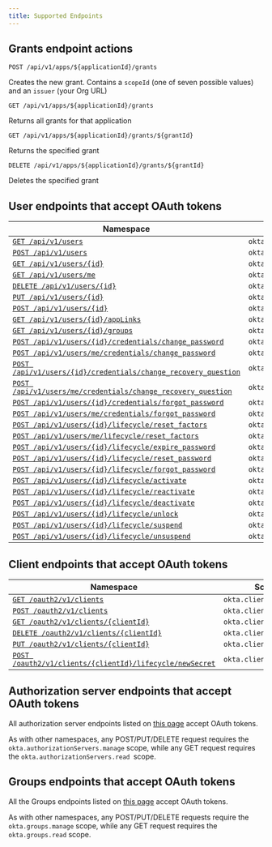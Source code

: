 ```yaml
---
title: Supported Endpoints
---
```

## Grants endpoint actions

`POST /api/v1/apps/${applicationId}/grants`

Creates the new grant. Contains a `scopeId` (one of seven possible values) and an `issuer` (your Org URL)

`GET /api/v1/apps/${applicationId}/grants`

Returns all grants for that application

`GET /api/v1/apps/${applicationId}/grants/${grantId}`

Returns the specified grant

`DELETE /api/v1/apps/${applicationId}/grants/${grantId}`

Deletes the specified grant

## User endpoints that accept OAuth tokens

| Namespace                                                      | Scope                          | 
|----------------------------------------------------------------|--------------------------------|
| [`GET /api/v1/users`](/docs/reference/api/users/#list-users)    | `okta.users.read.self`         | 
| [`POST /api/v1/users`](/docs/reference/api/users/#create-user)  | `okta.users.manage`            | 
| [`GET /api/v1/users/{id}`](/docs/reference/api/users/#get-user) | `okta.users.read`              |
| [`GET /api/v1/users/me`](/docs/reference/api/users/#get-current-user)| `okta.users.read.self`    |
| [`DELETE /api/v1/users/{id}`](/docs/reference/api/users/#delete-user)| `okta.users.manage`       |
| [`PUT /api/v1/users/{id}`](/docs/reference/api/users/#update-user)| `okta.users.manage`          |
| [`POST /api/v1/users/{id}`](/docs/reference/api/users/#update-profile)| `okta.users.manage`      |
| [`GET /api/v1/users/{id}/appLinks`](/docs/reference/api/users/#get-assigned-app-links)| `okta.users.read`|
| [`GET /api/v1/users/{id}/groups`](/docs/reference/api/users/#get-member-groups)| `okta.users.read`|
| [`POST /api/v1/users/{id}/credentials/change_password`](/docs/reference/api/users/#change-password)| `okta.users.manage`|
| [`POST /api/v1/users/me/credentials/change_password`](/docs/reference/api/users/#change-password)| `okta.users.manage.self`|
| [`POST /api/v1/users/{id}/credentials/change_recovery_question`](/docs/reference/api/users/#change-recovery-question)| `okta.users.manage`|
| [`POST /api/v1/users/me/credentials/change_recovery_question`](/docs/reference/api/users/#change-recovery-question)| `okta.users.manage.self`|
| [`POST /api/v1/users/{id}/credentials/forgot_password`](/docs/reference/api/users/#forgot-password)| `okta.users.manage`|
| [`POST /api/v1/users/me/credentials/forgot_password`](/docs/reference/api/users/#forgot-password)| `okta.users.manage.self`|
| [`POST /api/v1/users/{id}/lifecycle/reset_factors`](/docs/reference/api/users/#reset-factors)| `okta.users.manage`|
| [`POST /api/v1/users/me/lifecycle/reset_factors`](/docs/reference/api/users/#reset-factors)|`okta.users.manage.self`|
| [`POST /api/v1/users/{id}/lifecycle/expire_password`](/docs/reference/api/users/#expire-password)| `okta.users.manage`|
| [`POST /api/v1/users/{id}/lifecycle/reset_password`](/docs/reference/api/users/#reset-password)| `okta.users.manage`|
| [`POST /api/v1/users/{id}/lifecycle/forgot_password`](/docs/reference/api/users/#forgot-password)| `okta.users.manage`|
| [`POST /api/v1/users/{id}/lifecycle/activate`](/docs/reference/api/users/#activate-user)| `okta.users.manage`|
| [`POST /api/v1/users/{id}/lifecycle/reactivate`](/docs/reference/api/users/#reactivate-user)| `okta.users.manage`|
| [`POST /api/v1/users/{id}/lifecycle/deactivate`](/docs/reference/api/users/#deactivate-user)| `okta.users.manage`|
| [`POST /api/v1/users/{id}/lifecycle/unlock`](/docs/reference/api/users/#unlock-user)| `okta.users.manage`|
| [`POST /api/v1/users/{id}/lifecycle/suspend`](/docs/reference/api/users/#suspend-user)| `okta.users.manage`|
| [`POST /api/v1/users/{id}/lifecycle/unsuspend`](/docs/reference/api/users/#unsuspend-user) | `okta.users.manage`|

## Client endpoints that accept OAuth tokens
| Namespace                                                      | Scope                          | 
|----------------------------------------------------------------|--------------------------------|
| [`GET /oauth2/v1/clients`](/docs/reference/api/oauth-clients/#list-client-applications) | `okta.clients.read`|
| [`POST /oauth2/v1/clients`](/docs/reference/api/oauth-clients/#register-new-client)| `okta.clients.register`|
| [`GET /oauth2/v1/clients/{clientId}`](/docs/reference/api/oauth-clients/#get-oauth-client)| `okta.clients.read`|
| [`DELETE /oauth2/v1/clients/{clientId}`](/docs/reference/api/oauth-clients/#remove-client-application)| `okta.clients.manage`|
| [`PUT /oauth2/v1/clients/{clientId}`](/docs/reference/api/oauth-clients/#update-client-application)| `okta.clients.manage`|
| [`POST /oauth2/v1/clients/{clientId}/lifecycle/newSecret`](/docs/reference/api/oauth-clients/#generate-new-client-secret)| `okta.clients.manage`|

## Authorization server endpoints that accept OAuth tokens
All authorization server endpoints listed on [this page](/docs/reference/api/authorization-servers/) accept OAuth tokens.

As with other namespaces, any POST/PUT/DELETE request requires the `okta.authorizationServers.manage` scope, while any GET request requires the `okta.authorizationServers.read `scope.

## Groups endpoints that accept OAuth tokens
All the Groups endpoints listed on [this page](/docs/reference/api/groups/) accept OAuth tokens.

As with other namespaces, any POST/PUT/DELETE requests require the `okta.groups.manage` scope, while any GET request requires the `okta.groups.read` scope.

<NextSectionLink/>
